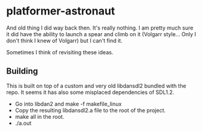# platformer-astronaut

And old thing I did way back then. It's really nothing. I am pretty much sure it did have the ability to launch a spear and climb on it (Volgarr style... Only I don't think I knew of Volgarr) but I can't find it.

Sometimes I think of revisiting these ideas.

## Building

This is built on top of a custom and very old libdansdl2 bundled with the repo. It seems it has also some misplaced dependencies of SDL1.2.

- Go into libdan2 and make -f makefile_linux
- Copy the resulting libdansdl2.a file to the root of the project.
- make all in the root.
- ./a.out


